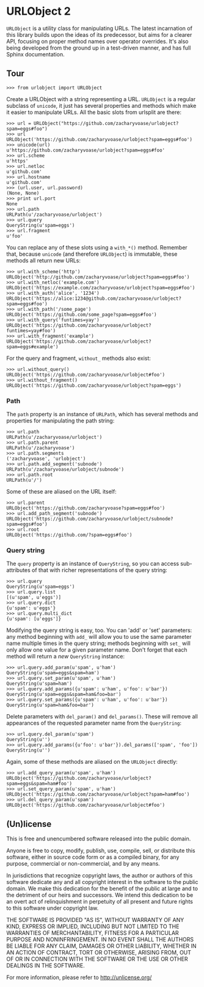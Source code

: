 # URLObject 2

`URLObject` is a utility class for manipulating URLs. The latest incarnation of
this library builds upon the ideas of its predecessor, but aims for a clearer
API, focusing on proper method names over operator overrides. It's also being
developed from the ground up in a test-driven manner, and has full Sphinx
documentation.

## Tour

    >>> from urlobject import URLObject

Create a URLObject with a string representing a URL. `URLObject` is a regular
subclass of `unicode`, it just has several properties and methods which make it
easier to manipulate URLs. All the basic slots from urlsplit are there:

    >>> url = URLObject("https://github.com/zacharyvoase/urlobject?spam=eggs#foo")
    >>> url
    URLObject('https://github.com/zacharyvoase/urlobject?spam=eggs#foo')
    >>> unicode(url)
    u'https://github.com/zacharyvoase/urlobject?spam=eggs#foo'
    >>> url.scheme
    u'https'
    >>> url.netloc
    u'github.com'
    >>> url.hostname
    u'github.com'
    >>> (url.user, url.password)
    (None, None)
    >>> print url.port
    None
    >>> url.path
    URLPath(u'/zacharyvoase/urlobject')
    >>> url.query
    QueryString(u'spam=eggs')
    >>> url.fragment
    u'foo'

You can replace any of these slots using a `with_*()` method. Remember
that, because `unicode` (and therefore `URLObject`) is immutable, these methods
all return new URLs:

    >>> url.with_scheme('http')
    URLObject('http://github.com/zacharyvoase/urlobject?spam=eggs#foo')
    >>> url.with_netloc('example.com')
    URLObject('https://example.com/zacharyvoase/urlobject?spam=eggs#foo')
    >>> url.with_auth('alice', '1234')
    URLObject('https://alice:1234@github.com/zacharyvoase/urlobject?spam=eggs#foo')
    >>> url.with_path('/some_page')
    URLObject('https://github.com/some_page?spam=eggs#foo')
    >>> url.with_query('funtimes=yay')
    URLObject('https://github.com/zacharyvoase/urlobject?funtimes=yay#foo')
    >>> url.with_fragment('example')
    URLObject('https://github.com/zacharyvoase/urlobject?spam=eggs#example')

For the query and fragment, `without_` methods also exist:

    >>> url.without_query()
    URLObject('https://github.com/zacharyvoase/urlobject#foo')
    >>> url.without_fragment()
    URLObject('https://github.com/zacharyvoase/urlobject?spam=eggs')


### Path

The `path` property is an instance of `URLPath`, which has several methods and
properties for manipulating the path string:

    >>> url.path
    URLPath(u'/zacharyvoase/urlobject')
    >>> url.path.parent
    URLPath(u'/zacharyvoase')
    >>> url.path.segments
    ('zacharyvoase', 'urlobject')
    >>> url.path.add_segment('subnode')
    URLPath(u'/zacharyvoase/urlobject/subnode')
    >>> url.path.root
    URLPath(u'/')

Some of these are aliased on the URL itself:

    >>> url.parent
    URLObject('https://github.com/zacharyvoase?spam=eggs#foo')
    >>> url.add_path_segment('subnode')
    URLObject('https://github.com/zacharyvoase/urlobject/subnode?spam=eggs#foo')
    >>> url.root
    URLObject('https://github.com/?spam=eggs#foo')


### Query string

The `query` property is an instance of `QueryString`, so you can access
sub-attributes of that with richer representations of the query string:

    >>> url.query
    QueryString(u'spam=eggs')
    >>> url.query.list
    [(u'spam', u'eggs')]
    >>> url.query.dict
    {u'spam': u'eggs'}
    >>> url.query.multi_dict
    {u'spam': [u'eggs']}

Modifying the query string is easy, too. You can 'add' or 'set' parameters: any
method beginning with `add_` will allow you to use the same parameter name
multiple times in the query string; methods beginning with `set_` will only
allow one value for a given parameter name. Don't forget that each method will
return a *new* `QueryString` instance:

    >>> url.query.add_param(u'spam', u'ham')
    QueryString(u'spam=eggs&spam=ham')
    >>> url.query.set_param(u'spam', u'ham')
    QueryString(u'spam=ham')
    >>> url.query.add_params({u'spam': u'ham', u'foo': u'bar'})
    QueryString(u'spam=eggs&spam=ham&foo=bar')
    >>> url.query.set_params({u'spam': u'ham', u'foo': u'bar'})
    QueryString(u'spam=ham&foo=bar')

Delete parameters with `del_param()` and `del_params()`. These will remove all
appearances of the requested parameter name from the `QueryString`:

    >>> url.query.del_param(u'spam')
    QueryString(u'')
    >>> url.query.add_params({u'foo': u'bar'}).del_params(['spam', 'foo'])
    QueryString(u'')

Again, some of these methods are aliased on the `URLObject` directly:

    >>> url.add_query_param(u'spam', u'ham')
    URLObject('https://github.com/zacharyvoase/urlobject?spam=eggs&spam=ham#foo')
    >>> url.set_query_param(u'spam', u'ham')
    URLObject('https://github.com/zacharyvoase/urlobject?spam=ham#foo')
    >>> url.del_query_param(u'spam')
    URLObject('https://github.com/zacharyvoase/urlobject#foo')


## (Un)license

This is free and unencumbered software released into the public domain.

Anyone is free to copy, modify, publish, use, compile, sell, or distribute this
software, either in source code form or as a compiled binary, for any purpose,
commercial or non-commercial, and by any means.

In jurisdictions that recognize copyright laws, the author or authors of this
software dedicate any and all copyright interest in the software to the public
domain. We make this dedication for the benefit of the public at large and to
the detriment of our heirs and successors. We intend this dedication to be an
overt act of relinquishment in perpetuity of all present and future rights to
this software under copyright law.

THE SOFTWARE IS PROVIDED "AS IS", WITHOUT WARRANTY OF ANY KIND, EXPRESS OR
IMPLIED, INCLUDING BUT NOT LIMITED TO THE WARRANTIES OF MERCHANTABILITY, FITNESS
FOR A PARTICULAR PURPOSE AND NONINFRINGEMENT. IN NO EVENT SHALL THE AUTHORS BE
LIABLE FOR ANY CLAIM, DAMAGES OR OTHER LIABILITY, WHETHER IN AN ACTION OF
CONTRACT, TORT OR OTHERWISE, ARISING FROM, OUT OF OR IN CONNECTION WITH THE
SOFTWARE OR THE USE OR OTHER DEALINGS IN THE SOFTWARE.

For more information, please refer to <http://unlicense.org/>
